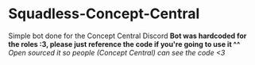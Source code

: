 # Squadless-Concept-Central
Simple bot done for the Concept Central Discord
**Bot was hardcoded for the roles :3, please just reference the code if you're going to use it ^^**
*Open sourced it so people (Concept Central) can see the code <3*
